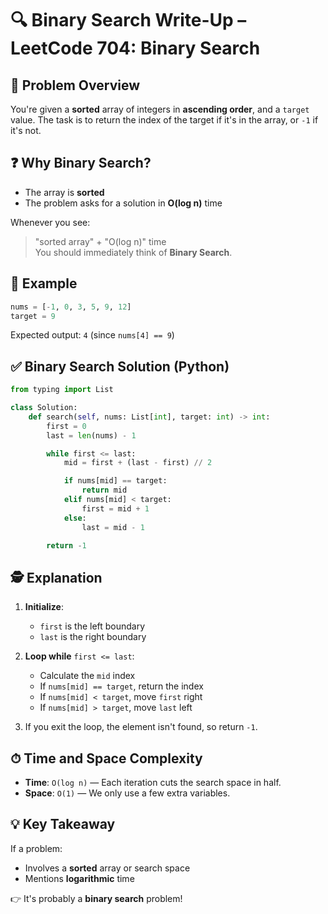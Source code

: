 
# 🔍 Binary Search Write-Up – LeetCode 704: Binary Search

## 🧠 Problem Overview

You're given a **sorted** array of integers in **ascending order**, and a `target` value. The task is to return the index of the target if it's in the array, or `-1` if it's not.

## ❓ Why Binary Search?

- The array is **sorted**
- The problem asks for a solution in **O(log n)** time

Whenever you see:
> "sorted array" + "O(log n)" time  
You should immediately think of **Binary Search**.

## 🧪 Example

```python
nums = [-1, 0, 3, 5, 9, 12]
target = 9
```

Expected output: `4` (since `nums[4] == 9`)

## ✅ Binary Search Solution (Python)

```python
from typing import List

class Solution:
    def search(self, nums: List[int], target: int) -> int:
        first = 0
        last = len(nums) - 1

        while first <= last:
            mid = first + (last - first) // 2

            if nums[mid] == target:
                return mid
            elif nums[mid] < target:
                first = mid + 1
            else:
                last = mid - 1

        return -1
```

## 🕵️ Explanation

1. **Initialize**:
   - `first` is the left boundary
   - `last` is the right boundary

2. **Loop while** `first <= last`:
   - Calculate the `mid` index
   - If `nums[mid] == target`, return the index
   - If `nums[mid] < target`, move `first` right
   - If `nums[mid] > target`, move `last` left

3. If you exit the loop, the element isn't found, so return `-1`.

## ⏱ Time and Space Complexity

- **Time**: `O(log n)` — Each iteration cuts the search space in half.
- **Space**: `O(1)` — We only use a few extra variables.

## 💡 Key Takeaway

If a problem:
- Involves a **sorted** array or search space
- Mentions **logarithmic** time

👉 It's probably a **binary search** problem!
